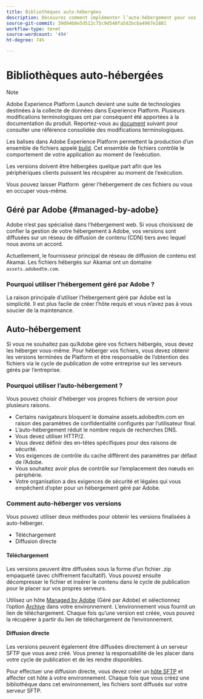 ```yaml
---
title: Bibliothèques auto-hébergées
description: Découvrez comment implémenter l’auto-hébergement pour vos versions de bibliothèque de balises dans Adobe Experience Platform.
source-git-commit: 39d9468e5d512c75c9d540fa5d2bcba4967e2881
workflow-type: tm+mt
source-wordcount: '494'
ht-degree: 74%

---
```


# Bibliothèques auto-hébergées

>[!NOTE]
>
>Adobe Experience Platform Launch devient une suite de technologies destinées à la collecte de données dans Experience Platform. Plusieurs modifications terminologiques ont par conséquent été apportées à la documentation du produit. Reportez-vous au [document](../../../term-updates.md) suivant pour consulter une référence consolidée des modifications terminologiques.

Les balises dans Adobe Experience Platform permettent la production d’un ensemble de fichiers appelé [build](../builds.md). Cet ensemble de fichiers contrôle le comportement de votre application au moment de l’exécution.

Les versions doivent être hébergées quelque part afin que les périphériques clients puissent les récupérer au moment de l’exécution.

Vous pouvez laisser Platform  gérer l’hébergement de ces fichiers ou vous en occuper vous-même.

## Géré par Adobe {#managed-by-adobe}

Adobe n’est pas spécialisé dans l’hébergement web. Si vous choisissez de confier la gestion de votre hébergement à Adobe, vos versions sont diffusées sur un réseau de diffusion de contenu (CDN) tiers avec lequel nous avons un accord.

Actuellement, le fournisseur principal de réseau de diffusion de contenu est Akamai. Les fichiers hébergés sur Akamai ont un domaine `assets.adobedtm.com`.

### Pourquoi utiliser l’hébergement géré par Adobe ?

La raison principale d’utiliser l’hébergement géré par Adobe est la simplicité. Il est plus facile de créer l’hôte requis et vous n’avez pas à vous soucier de la maintenance.

## Auto-hébergement

Si vous ne souhaitez pas qu’Adobe gère vos fichiers hébergés, vous devez les héberger vous-même. Pour héberger vos fichiers, vous devez obtenir les versions terminées de Platform et être responsable de l’obtention des fichiers via le cycle de publication de votre entreprise sur les serveurs gérés par l’entreprise.

### Pourquoi utiliser l’auto-hébergement ?

Vous pouvez choisir d’héberger vos propres fichiers de version pour plusieurs raisons.

* Certains navigateurs bloquent le domaine assets.adobedtm.com en raison des paramètres de confidentialité configurés par l’utilisateur final.
* L’auto-hébergement réduit le nombre requis de recherches DNS.
* Vous devez utiliser HTTP/2.
* Vous devez définir des en-têtes spécifiques pour des raisons de sécurité.
* Vos exigences de contrôle du cache diffèrent des paramètres par défaut de l’Adobe.
* Vous souhaitez avoir plus de contrôle sur l’emplacement des nœuds en périphérie.
* Votre organisation a des exigences de sécurité et légales qui vous empêchent d’opter pour un hébergement géré par Adobe.

### Comment auto-héberger vos versions

Vous pouvez utiliser deux méthodes pour obtenir les versions finalisées à auto-héberger.

* Téléchargement
* Diffusion directe

#### Téléchargement

Les versions peuvent être diffusées sous la forme d’un fichier .zip empaqueté (avec chiffrement facultatif). Vous pouvez ensuite décompresser le fichier et insérer le contenu dans le cycle de publication pour le placer sur vos propres serveurs.

Utilisez un hôte [Managed by Adobe](self-hosting-libraries.md) (Géré par Adobe) et sélectionnez l’option [Archive](../environments.md) dans votre environnement. L’environnement vous fournit un lien de téléchargement. Chaque fois qu’une version est créée, vous pouvez la récupérer à partir du lien de téléchargement de l’environnement.

#### Diffusion directe

Les versions peuvent également être diffusées directement à un serveur SFTP que vous avez créé. Vous prenez la responsabilité de les placer dans votre cycle de publication et de les rendre disponibles.

Pour effectuer une diffusion directe, vous devez créer un [hôte SFTP](sftp-host.md) et affecter cet hôte à votre environnement. Chaque fois que vous créez une bibliothèque dans cet environnement, les fichiers sont diffusés sur votre serveur SFTP.
